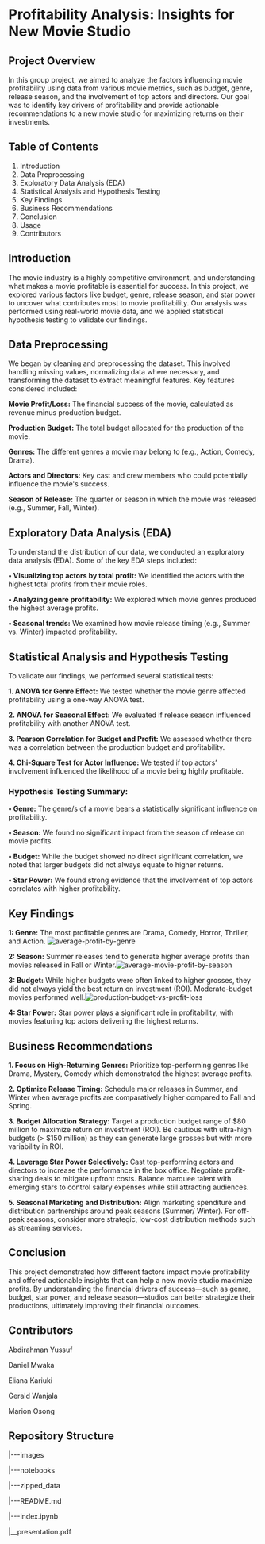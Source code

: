 # Profitability Analysis: Insights for New Movie Studio

## Project Overview
In this group project, we aimed to analyze the factors influencing movie profitability using data from various movie metrics, such as budget, genre, release season, and the involvement of top actors and directors. Our goal was to identify key drivers of profitability and provide actionable recommendations to a new movie studio for maximizing returns on their investments.

## Table of Contents
1. Introduction
2. Data Preprocessing
3. Exploratory Data Analysis (EDA)
4. Statistical Analysis and Hypothesis Testing
5. Key Findings
6. Business Recommendations
7. Conclusion
8. Usage
9. Contributors

## Introduction
The movie industry is a highly competitive environment,  and understanding what makes a movie profitable is essential for success. In this project, we explored various factors like budget, genre, release season, and star power to uncover what contributes most to movie profitability. Our analysis was performed using real-world movie data, and we applied statistical hypothesis testing to validate our findings.
    
## Data Preprocessing
We began by cleaning and preprocessing the dataset. This involved handling missing values, normalizing data where necessary, and transforming the dataset to extract meaningful features. Key features considered included:

**Movie Profit/Loss:** The financial success of the movie, calculated as revenue minus production budget.

**Production Budget:** The total budget allocated for the production of the movie.

**Genres:** The different genres a movie may belong to (e.g., Action, Comedy, Drama).

**Actors and Directors:** Key cast and crew members who could potentially influence the movie's success.

**Season of Release:** The quarter or season in which the movie was released (e.g., Summer, Fall, Winter).


## Exploratory Data Analysis (EDA)
To understand the distribution of our data, we conducted an exploratory data analysis (EDA). Some of the key EDA steps included:

**• Visualizing top actors by total profit:** We identified the actors with the highest total profits from their movie roles.

**• Analyzing genre profitability:** We explored which movie genres produced the highest average profits.

**• Seasonal trends:** We examined how movie release timing (e.g., Summer vs. Winter) impacted profitability.

## Statistical Analysis and Hypothesis Testing
To validate our findings, we performed several statistical tests:

**1. ANOVA for Genre Effect:** We tested whether the movie genre affected profitability using a one-way ANOVA test.
    
**2. ANOVA for Seasonal Effect:** We evaluated if release season influenced profitability with another ANOVA test.
    
**3. Pearson Correlation for Budget and Profit:** We assessed whether there was a correlation between the production budget and profitability.
    
**4. Chi-Square Test for Actor Influence:** We tested if top actors’ involvement influenced the likelihood of a movie being highly profitable.

### Hypothesis Testing Summary:

**• Genre:** The genre/s of a movie bears a statistically significant influence on profitability.

**• Season:** We found no significant impact from the season of release on movie profits.

**• Budget:** While the budget showed no direct significant correlation, we noted that larger budgets did not always equate to higher returns.

**• Star Power:** We found strong evidence that the involvement of top actors correlates with higher profitability.

## Key Findings

**1: Genre:** The most profitable genres are Drama, Comedy, Horror, Thriller, and Action. ![average-profit-by-genre](https://github.com/user-attachments/assets/f1cebcd1-ea4b-47d5-9df5-eac9254f45e2)


**2: Season:** Summer releases tend to generate higher average profits than movies released in Fall or Winter.![average-movie-profit-by-season](https://github.com/user-attachments/assets/9b691fe2-c35a-405b-aa66-1c5d7e2c05cc)


**3: Budget:** While higher budgets were often linked to higher grosses, they did not always yield the best return on investment (ROI). Moderate-budget movies performed well.![production-budget-vs-profit-loss](https://github.com/user-attachments/assets/56ba16e3-0c16-4270-87b1-17854f331cf8)


**4: Star Power:** Star power plays a significant role in profitability, with movies featuring top actors delivering the highest returns.


## Business Recommendations
**1. Focus on High-Returning Genres:** Prioritize top-performing genres like Drama, Mystery, Comedy which demonstrated the highest average profits.

**2. Optimize Release Timing:** Schedule major releases in Summer, and Winter when average profits are comparatively higher compared to Fall and Spring.

**3. Budget Allocation Strategy:** Target a production budget range of $80 million to maximize return on investment (ROI). Be cautious with ultra-high budgets (> $150 million) as they can generate large grosses but with more variability in ROI.

**4. Leverage Star Power Selectively:** Cast top-performing actors and directors to increase the performance in the box office. Negotiate profit-sharing deals to mitigate upfront costs. Balance marquee talent with emerging stars to control salary expenses while still attracting audiences.

**5. Seasonal Marketing and Distribution:** Align marketing spenditure and distribution partnerships around peak seasons (Summer/ Winter). For off-peak seasons, consider more strategic, low-cost distribution methods such as streaming services.
    
## Conclusion
This project demonstrated how different factors impact movie profitability and offered actionable insights that can help a new movie studio maximize profits. By understanding the financial drivers of success—such as genre, budget, star power, and release season—studios can better strategize their productions, ultimately improving their financial outcomes.
    
   
## Contributors
Abdirahman Yussuf

Daniel Mwaka

Eliana Kariuki 

Gerald Wanjala

Marion Osong

## Repository Structure
|---images

|---notebooks

|---zipped_data

|---README.md

|---index.ipynb

|__presentation.pdf





